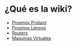 <!-- TITLE: Inicio -->
<!-- SUBTITLE: Bienvenidos a la wiki del ITEL -->

# ¿Qué es la wiki?
* [Proxmox Proliant](https://192.168.0.100:8006)
* [Proxmox Lenovo](https://192.168.0.111:8006)
* [Routers](routers)
* [Maquinas Virtuales](maquinas)